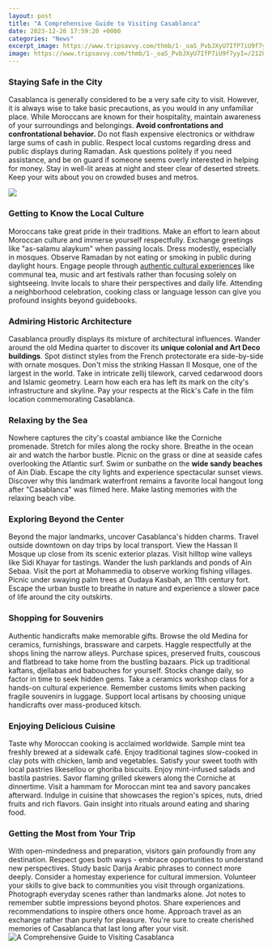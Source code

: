 ```yaml
---
layout: post
title: "A Comprehensive Guide to Visiting Casablanca"
date: 2023-12-26 17:59:20 +0000
categories: "News"
excerpt_image: https://www.tripsavvy.com/thmb/1-_oaS_PvbJXyU7IfP7iU9f7yyI=/2128x1409/filters:fill(auto,1)/GettyImages-625321358-58e24c335f9b58ef7e5529e7.jpg
image: https://www.tripsavvy.com/thmb/1-_oaS_PvbJXyU7IfP7iU9f7yyI=/2128x1409/filters:fill(auto,1)/GettyImages-625321358-58e24c335f9b58ef7e5529e7.jpg
---
```


### Staying Safe in the City
Casablanca is generally considered to be a very safe city to visit. However, it is always wise to take basic precautions, as you would in any unfamiliar place. While Moroccans are known for their hospitality, maintain awareness of your surroundings and belongings. **Avoid confrontations and confrontational behavior.** Do not flash expensive electronics or withdraw large sums of cash in public. Respect local customs regarding dress and public displays during Ramadan. Ask questions politely if you need assistance, and be on guard if someone seems overly interested in helping for money. Stay in well-lit areas at night and steer clear of deserted streets. Keep your wits about you on crowded buses and metros.

![](https://cdn.getyourguide.com/img/location/5ce40a32d5451.jpeg/88.jpg)
### Getting to Know the Local Culture 
Moroccans take great pride in their traditions. Make an effort to learn about Moroccan culture and immerse yourself respectfully. Exchange greetings like "as-salamu alaykum" when passing locals. Dress modestly, especially in mosques. Observe Ramadan by not eating or smoking in public during daylight hours. Engage people through [ authentic cultural experiences](https://codeces.github.io/2024-01-09-suudi-arabistan-dan-bahreyn-e-seyahat-etmek/) like communal tea, music and art festivals rather than focusing solely on sightseeing. Invite locals to share their perspectives and daily life. Attending a neighborhood celebration, cooking class or language lesson can give you profound insights beyond guidebooks.
### Admiring Historic Architecture
Casablanca proudly displays its mixture of architectural influences. Wander around the old Medina quarter to discover its **unique colonial and Art Deco buildings**. Spot distinct styles from the French protectorate era side-by-side with ornate mosques. Don't miss the striking Hassan II Mosque, one of the largest in the world. Take in intricate zellij tilework, carved cedarwood doors and Islamic geometry. Learn how each era has left its mark on the city's infrastructure and skyline. Pay your respects at the Rick's Cafe in the film location commemorating Casablanca.
### Relaxing by the Sea
Nowhere captures the city's coastal ambiance like the Corniche promenade. Stretch for miles along the rocky shore. Breathe in the ocean air and watch the harbor bustle. Picnic on the grass or dine at seaside cafes overlooking the Atlantic surf. Swim or sunbathe on the **wide sandy beaches** of Ain Diab. Escape the city lights and experience spectacular sunset views. Discover why this landmark waterfront remains a favorite local hangout long after "Casablanca" was filmed here. Make lasting memories with the relaxing beach vibe. 
### Exploring Beyond the Center
Beyond the major landmarks, uncover Casablanca's hidden charms. Travel outside downtown on day trips by local transport. View the Hassan II Mosque up close from its scenic exterior plazas. Visit hilltop wine valleys like Sidi Khayar for tastings. Wander the lush parklands and ponds of Ain Sebaa. Visit the port at Mohammedia to observe working fishing villages. Picnic under swaying palm trees at Oudaya Kasbah, an 11th century fort. Escape the urban bustle to breathe in nature and experience a slower pace of life around the city outskirts.
### Shopping for Souvenirs  
Authentic handicrafts make memorable gifts. Browse the old Medina for ceramics, furnishings, brassware and carpets. Haggle respectfully at the shops lining the narrow alleys. Purchase spices, preserved fruits, couscous and flatbread to take home from the bustling bazaars. Pick up traditional kaftans, djellabas and babouches for yourself. Stocks change daily, so factor in time to seek hidden gems. Take a ceramics workshop class for a hands-on cultural experience. Remember customs limits when packing fragile souvenirs in luggage. Support local artisans by choosing unique handicrafts over mass-produced kitsch.  
### Enjoying Delicious Cuisine
Taste why Moroccan cooking is acclaimed worldwide. Sample mint tea freshly brewed at a sidewalk café. Enjoy traditional tagines slow-cooked in clay pots with chicken, lamb and vegetables. Satisfy your sweet tooth with local pastries likesellou or ghoriba biscuits. Enjoy mint-infused salads and bastila pastries. Savor flaming grilled skewers along the Corniche at dinnertime. Visit a hammam for Moroccan mint tea and savory pancakes afterward. Indulge in cuisine that showcases the region's spices, nuts, dried fruits and rich flavors. Gain insight into rituals around eating and sharing food.
### Getting the Most from Your Trip
With open-mindedness and preparation, visitors gain profoundly from any destination. Respect goes both ways - embrace opportunities to understand new perspectives. Study basic Darija Arabic phrases to connect more deeply. Consider a homestay experience for cultural immersion. Volunteer your skills to give back to communities you visit through organizations. Photograph everyday scenes rather than landmarks alone. Jot notes to remember subtle impressions beyond photos. Share experiences and recommendations to inspire others once home. Approach travel as an exchange rather than purely for pleasure. You're sure to create cherished memories of Casablanca that last long after your visit.
![A Comprehensive Guide to Visiting Casablanca](https://www.tripsavvy.com/thmb/1-_oaS_PvbJXyU7IfP7iU9f7yyI=/2128x1409/filters:fill(auto,1)/GettyImages-625321358-58e24c335f9b58ef7e5529e7.jpg)